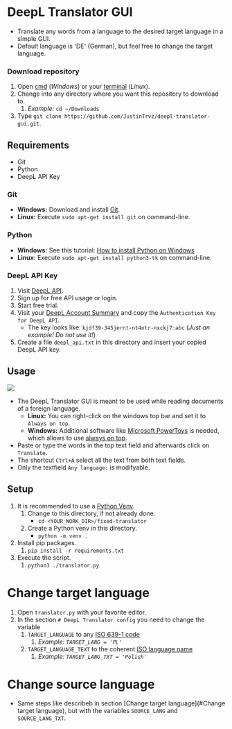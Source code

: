 # DeepL Translator GUI
- Translate any words from a language to the desired target language in a simple GUI.
- Default language is 'DE' (German), but feel free to change the target language.

### Download repository
1. Open [cmd](https://learn.microsoft.com/de-de/windows-server/administration/windows-commands/cmd) (_Windows_) or your [terminal](https://ubuntu.com/tutorials/command-line-for-beginners#3-opening-a-terminal) (_Linux_).
2. Change into any directory where you want this repository to download to.
   1. _Example:_ `cd ~/Downloads`
2. Type `git clone https://github.com/JustinTrvz/deepl-translator-gui.git`.


## Requirements
- Git
- Python
- DeepL API Key

### Git
- **Windows:** Download and install [Git](https://git-scm.com/download/win).
- **Linux:** Execute `sudo apt-get install git` on command-line.

### Python
- **Windows:** See this tutorial: [How to install Python on Windows](https://realpython.com/installing-python/#how-to-install-python-on-windows)
- **Linux:**  Execute `sudo apt-get install python3-tk` on command-line.

### DeepL API Key
1. Visit [DeepL API](https://www.deepl.com/pro-api?cta=header-pro-api/).
2. Sign up for free API usage or login.
3. Start free trial.
4. Visit your [DeepL Account Summary](https://www.deepl.com/account/summary) and copy the `Authentication Key for DeepL API`.
   - The key looks like: `kjdf39-345jernt-nt4ntr-nxckj7:abc` (_Just an example! Do not use it!_)
5. Create a file `deepl_api.txt` in this directory and insert your copied DeepL API key.

## Usage
![](images/translator-usage.png)
- The DeepL Translator GUI is meant to be used while reading documents of a foreign language.
  - **Linux:** You can right-click on the windows top bar and set it to `Always on top`.
  - **Windows:** Additional software like [Microsoft PowerToys](https://learn.microsoft.com/de-de/windows/powertoys/) is needed, which allows to use [always on top](https://learn.microsoft.com/de-de/windows/powertoys/always-on-top).
- Paste or type the words in the top text field and afterwards click on `Translate`. 
- The shortcut `Ctrl+A` select all the text from both text fields.
- Only the textfield `Any language:` is modifyable.

## Setup
1. It is recommended to use a [Python Venv](https://docs.python.org/3/library/venv.html).
   1. Change to this directory, if not already done.
      - `cd <YOUR_WORK_DIR>/fixed-translator`
   2. Create a Python venv in this directory.
      - `python -m venv .`
2. Install pip packages.
   1. `pip install -r requirements.txt`
3. Execute the script.
   1. `python3 ./translator.py`

# Change target language
1. Open `translator.py` with your favorite editor.
2. In the section `# DeepL Translator config` you need to change the variable
   1. `TARGET_LANGUAGE` to any [ISO 639-1 code](https://en.wikipedia.org/wiki/List_of_ISO_639-1_codes)
      1. _Example: `TARGET_LANG = 'PL'`_
   2. `TARGET_LANGUAGE_TEXT` to the coherent [ISO language name](https://en.wikipedia.org/wiki/List_of_ISO_639-1_codes)
      1. _Example: `TARGET_LANG_TXT = 'Polish'`_

# Change source language
- Same steps like describeb in section [Change target language](#Change target language), but with the variables `SOURCE_LANG` and `SOURCE_LANG_TXT`.